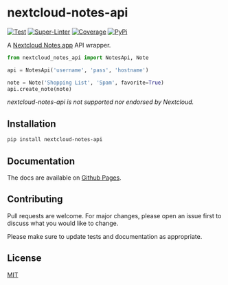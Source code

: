 # nextcloud-notes-api

[![Test](https://github.com/coma64/nextcloud-notes-api/workflows/Test/badge.svg)](https://github.com/coma64/nextcloud-notes-api/actions?query=workflow%3ATest)
[![Super-Linter](https://github.com/coma64/nextcloud-notes-api/workflows/Super-Linter/badge.svg)](https://github.com/coma64/nextcloud-notes-api/actions?query=workflow%3ASuper-Linter)
[![Coverage](https://img.shields.io/codecov/c/github/coma64/nextcloud-notes-api?color=%2334D058)](https://codecov.io/gh/coma64/nextcloud-notes-api)
[![PyPi](https://img.shields.io/pypi/v/nextcloud-notes-api)](https://pypi.org/project/nextcloud-notes-api/)

A [Nextcloud Notes app](https://github.com/nextcloud/notes) API wrapper.

```py
from nextcloud_notes_api import NotesApi, Note

api = NotesApi('username', 'pass', 'hostname')

note = Note('Shopping List', 'Spam', favorite=True)
api.create_note(note)
```

_*nextcloud-notes-api is not supported nor endorsed by Nextcloud.*_

## Installation

```sh
pip install nextcloud-notes-api
```

## Documentation

The docs are available on [Github Pages](https://coma64.github.io/nextcloud-notes-api/).

## Contributing

Pull requests are welcome. For major changes,
please open an issue first to discuss what you would like to change.

Please make sure to update tests and documentation as appropriate.

## License

[MIT](https://choosealicense.com/licenses/mit/)
